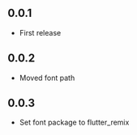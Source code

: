 ## 0.0.1

* First release

## 0.0.2

* Moved font path

## 0.0.3

* Set font package to flutter_remix
